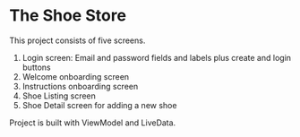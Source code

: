 # The Shoe Store

This project consists of five screens.

1. Login screen: Email and password fields and labels plus create and login buttons
2. Welcome onboarding screen
3. Instructions onboarding screen
4. Shoe Listing screen
5. Shoe Detail screen for adding a new shoe

Project is built with ViewModel and LiveData.
